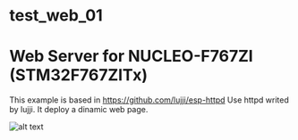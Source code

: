 # test_web_01
# Web Server for NUCLEO-F767ZI (STM32F767ZITx)

This example is based in https://github.com/lujji/esp-httpd
Use httpd writed by lujji.
It deploy a dinamic web page.

![alt text](https://github.com/gmuro/test_web_01/blob/master/images/screenShot_webSockets.png?raw=true)

